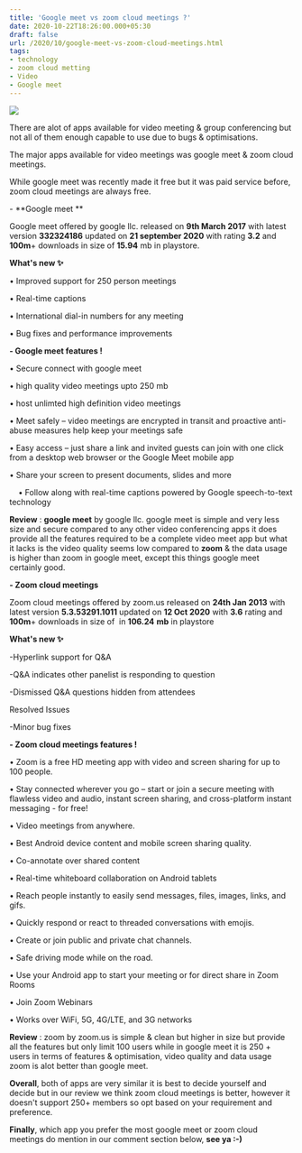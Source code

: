 ```yaml
---
title: 'Google meet vs zoom cloud meetings ?'
date: 2020-10-22T18:26:00.000+05:30
draft: false
url: /2020/10/google-meet-vs-zoom-cloud-meetings.html
tags: 
- technology
- zoom cloud metting
- Video
- Google meet
---
```


 [![](https://lh3.googleusercontent.com/-QmjpOHViTEM/X5GBcuFc_oI/AAAAAAAAB5Q/ot8P3vX5UFcYRlyQYdEvhF8YxgdIC_QYwCLcBGAsYHQ/s1600/1603371375690573-0.png)](https://lh3.googleusercontent.com/-QmjpOHViTEM/X5GBcuFc_oI/AAAAAAAAB5Q/ot8P3vX5UFcYRlyQYdEvhF8YxgdIC_QYwCLcBGAsYHQ/s1600/1603371375690573-0.png) 

  

  

There are alot of apps available for video meeting & group conferencing but not all of them enough capable to use due to bugs & optimisations.

  

The major apps available for video meetings was google meet & zoom cloud meetings.

  

While google meet was recently made it free but it was paid service before, zoom cloud meetings are always free.

  

\- **Google meet **

  

Google meet offered by google llc. released on **9th March 2017** with latest version **332324186** updated on **21 september 2020** with rating **3.2** and **100m**\+ downloads in size of **15.94** mb in playstore.

  

**What's new ✨**

  

• Improved support for 250 person meetings

• Real-time captions

• International dial-in numbers for any meeting

• Bug fixes and performance improvements

  

**\- Google meet features !**

  

• Secure connect with google meet

  

• high quality video meetings upto 250 mb

  

• host unlimted high definition video meetings

  

• Meet safely – video meetings are encrypted in transit and proactive anti-abuse measures help keep your meetings safe

  

• Easy access – just share a link and invited guests can join with one click from a desktop web browser or the Google Meet mobile app  

  

• Share your screen to present documents, slides and more  

  

    • Follow along with real-time captions powered by Google speech-to-text technology

  

**Review** : **google meet** by google llc. google meet is simple and very less size and secure compared to any other video conferencing apps it does provide all the features required to be a complete video meet app but what it lacks is the video quality seems low compared to **zoom** & the data usage is higher than zoom in google meet, except this things google meet certainly good.

  

**\- Zoom cloud meetings**

  

Zoom cloud meetings offered by zoom.us released on **24th Jan 2013** with latest version **5.3.53291.1011** updated on **12 Oct 2020** with **3.6** rating and **100m**\+ downloads in size of  in **106.24** **mb** in playstore 

  

**What's new ✨**

  

\-Hyperlink support for Q&A

\-Q&A indicates other panelist is responding to question

\-Dismissed Q&A questions hidden from attendees

Resolved Issues

\-Minor bug fixes

  

**\- Zoom cloud meetings features !**

  

• Zoom is a free HD meeting app with video and screen sharing for up to 100 people.

  

• Stay connected wherever you go – start or join a secure meeting with flawless video and audio, instant screen sharing, and cross-platform instant messaging - for free! 

  

• Video meetings from anywhere.

  

• Best Android device content and mobile screen sharing quality.

  

• Co-annotate over shared content

  

• Real-time whiteboard collaboration on Android tablets

  

• Reach people instantly to easily send messages, files, images, links, and gifs.

  

• Quickly respond or react to threaded conversations with emojis.

  

• Create or join public and private chat channels.

  

• Safe driving mode while on the road.

  

• Use your Android app to start your meeting or for direct share in Zoom Rooms

  

• Join Zoom Webinars 

  

• Works over WiFi, 5G, 4G/LTE, and 3G networks

  

**Review** : zoom by zoom.us is simple & clean but higher in size but provide all the features but only limit 100 users while in google meet it is 250 + users in terms of features & optimisation, video quality and data usage zoom is alot better than google meet.

  

**Overall**, both of apps are very similar it is best to decide yourself and decide but in our review we think zoom cloud meetings is better, however it doesn't support 250+ members so opt based on your requirement and preference.

  

**Finally**, which app you prefer the most google meet or zoom cloud meetings do mention in our comment section below, **see ya :-)**
